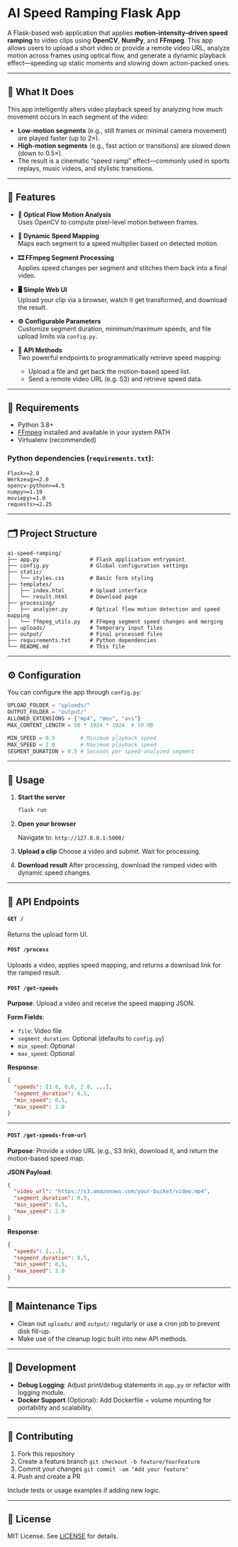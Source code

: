 # AI Speed Ramping Flask App

A Flask-based web application that applies **motion-intensity–driven speed ramping** to video clips using **OpenCV**, **NumPy**, and **FFmpeg**. This app allows users to upload a short video or provide a remote video URL, analyze motion across frames using optical flow, and generate a dynamic playback effect—speeding up static moments and slowing down action-packed ones.

---

## 🧠 What It Does

This app intelligently alters video playback speed by analyzing how much movement occurs in each segment of the video:

- **Low-motion segments** (e.g., still frames or minimal camera movement) are played faster (up to 2×).
- **High-motion segments** (e.g., fast action or transitions) are slowed down (down to 0.5×).
- The result is a cinematic “speed ramp” effect—commonly used in sports replays, music videos, and stylistic transitions.

---

## 🚀 Features

- **🎥 Optical Flow Motion Analysis**  
  Uses OpenCV to compute pixel-level motion between frames.
  
- **🧮 Dynamic Speed Mapping**  
  Maps each segment to a speed multiplier based on detected motion.

- **🎞️ FFmpeg Segment Processing**  
  Applies speed changes per segment and stitches them back into a final video.

- **🖥️ Simple Web UI**  
  Upload your clip via a browser, watch it get transformed, and download the result.

- **⚙️ Configurable Parameters**  
  Customize segment duration, minimum/maximum speeds, and file upload limits via `config.py`.

- **🧩 API Methods**  
  Two powerful endpoints to programmatically retrieve speed mapping:
  - Upload a file and get back the motion-based speed list.
  - Send a remote video URL (e.g. S3) and retrieve speed data.

---

## 🧾 Requirements

- Python 3.8+
- [FFmpeg](https://ffmpeg.org/) installed and available in your system PATH
- Virtualenv (recommended)

### Python dependencies (`requirements.txt`):

```text
Flask>=2.0
Werkzeug>=2.0
opencv-python>=4.5
numpy>=1.19
moviepy>=1.0
requests>=2.25
````

---

## 🗂 Project Structure

```
ai-speed-ramping/
├── app.py                # Flask application entrypoint
├── config.py             # Global configuration settings
├── static/
│   └── styles.css        # Basic form styling
├── templates/
│   ├── index.html        # Upload interface
│   └── result.html       # Download page
├── processing/
│   ├── analyzer.py       # Optical flow motion detection and speed mapping
│   └── ffmpeg_utils.py   # FFmpeg segment speed changes and merging
├── uploads/              # Temporary input files
├── output/               # Final processed files
├── requirements.txt      # Python dependencies
└── README.md             # This file
```

---

## ⚙️ Configuration

You can configure the app through `config.py`:

```python
UPLOAD_FOLDER = "uploads/"
OUTPUT_FOLDER = "output/"
ALLOWED_EXTENSIONS = {"mp4", "mov", "avi"}
MAX_CONTENT_LENGTH = 50 * 1024 * 1024  # 50 MB

MIN_SPEED = 0.5        # Minimum playback speed
MAX_SPEED = 2.0        # Maximum playback speed
SEGMENT_DURATION = 0.5 # Seconds per speed-analyzed segment
```

---

## 🧪 Usage

1. **Start the server**

   ```bash
   flask run
   ```

2. **Open your browser**

   Navigate to:
   `http://127.0.0.1:5000/`

3. **Upload a clip**
   Choose a video and submit. Wait for processing.

4. **Download result**
   After processing, download the ramped video with dynamic speed changes.

---

## 📡 API Endpoints


#### `GET /`

Returns the upload form UI.

#### `POST /process`

Uploads a video, applies speed mapping, and returns a download link for the ramped result.


#### `POST /get-speeds`

**Purpose**: Upload a video and receive the speed mapping JSON.

**Form Fields**:

* `file`: Video file
* `segment_duration`: Optional (defaults to `config.py`)
* `min_speed`: Optional
* `max_speed`: Optional

**Response**:

```json
{
  "speeds": [1.0, 0.6, 2.0, ...],
  "segment_duration": 0.5,
  "min_speed": 0.5,
  "max_speed": 2.0
}
```

---

#### `POST /get-speeds-from-url`

**Purpose**: Provide a video URL (e.g., S3 link), download it, and return the motion-based speed map.

**JSON Payload**:

```json
{
  "video_url": "https://s3.amazonaws.com/your-bucket/video.mp4",
  "segment_duration": 0.5,
  "min_speed": 0.5,
  "max_speed": 2.0
}
```

**Response**:

```json
{
  "speeds": [...],
  "segment_duration": 0.5,
  "min_speed": 0.5,
  "max_speed": 2.0
}
```

---

## 🧹 Maintenance Tips

* Clean out `uploads/` and `output/` regularly or use a cron job to prevent disk fill-up.
* Make use of the cleanup logic built into new API methods.

---

## 🧪 Development

* **Debug Logging**: Adjust print/debug statements in `app.py` or refactor with logging module.
* **Docker Support** (Optional): Add Dockerfile + volume mounting for portability and scalability.

---

## 🤝 Contributing

1. Fork this repository
2. Create a feature branch
   `git checkout -b feature/YourFeature`
3. Commit your changes
   `git commit -am "Add your feature"`
4. Push and create a PR

Include tests or usage examples if adding new logic.

---

## 🪪 License

MIT License. See [LICENSE](LICENSE) for details.


